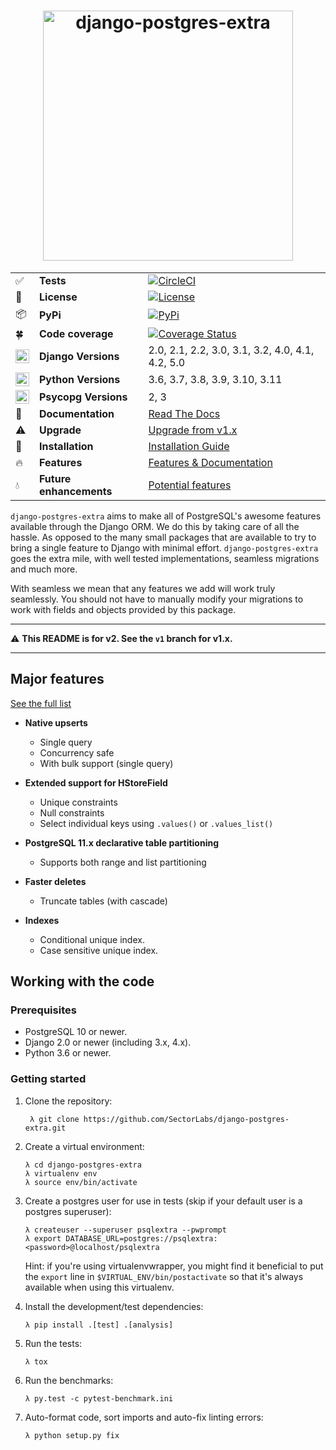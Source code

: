 <h1 align="center">
  <img width="400" src="https://i.imgur.com/79S6OVM.png" alt="django-postgres-extra">
</h1>
  
|  |  |  |
|--------------------|---------------------|-------------------------------------------------------------------------------------------------------------------------------------------------------------------------|
| :white_check_mark: | **Tests** | [![CircleCI](https://circleci.com/gh/SectorLabs/django-postgres-extra/tree/master.svg?style=svg)](https://circleci.com/gh/SectorLabs/django-postgres-extra/tree/master) |
| :memo: | **License** | [![License](https://img.shields.io/:license-mit-blue.svg)](http://doge.mit-license.org) |
| :package: | **PyPi** | [![PyPi](https://badge.fury.io/py/django-postgres-extra.svg)](https://pypi.python.org/pypi/django-postgres-extra) |
| :four_leaf_clover: | **Code coverage** | [![Coverage Status](https://coveralls.io/repos/github/SectorLabs/django-postgres-extra/badge.svg?branch=coveralls)](https://coveralls.io/github/SectorLabs/django-postgres-extra?branch=master) |
| <img src="https://cdn.iconscout.com/icon/free/png-256/django-1-282754.png" width="22px" height="22px" align="center" /> | **Django Versions** | 2.0, 2.1, 2.2, 3.0, 3.1, 3.2, 4.0, 4.1, 4.2, 5.0 |
| <img src="https://cdn3.iconfinder.com/data/icons/logos-and-brands-adobe/512/267_Python-512.png" width="22px" height="22px" align="center" /> | **Python Versions** | 3.6, 3.7, 3.8, 3.9, 3.10, 3.11 |
| <img src="https://pbs.twimg.com/profile_images/1152122059/psycopg-100_400x400.png" width="22px" height="22px" align="center" /> | **Psycopg Versions** | 2, 3 |
| :book: | **Documentation** | [Read The Docs](https://django-postgres-extra.readthedocs.io/en/master/) |
| :warning: | **Upgrade** | [Upgrade from v1.x](https://django-postgres-extra.readthedocs.io/en/master/major_releases.html#new-features)
| :checkered_flag: | **Installation** | [Installation Guide](https://django-postgres-extra.readthedocs.io/en/master/installation.html) |
| :fire: | **Features** | [Features & Documentation](https://django-postgres-extra.readthedocs.io/en/master/index.html#features) |
| :droplet: | **Future enhancements** | [Potential features](https://github.com/SectorLabs/django-postgres-extra/issues?q=is%3Aopen+is%3Aissue+label%3Aenhancement) |

`django-postgres-extra` aims to make all of PostgreSQL's awesome features available through the Django ORM. We do this by taking care of all the hassle. As opposed to the many small packages that are available to try to bring a single feature to Django with minimal effort. ``django-postgres-extra`` goes the extra mile, with well tested implementations, seamless migrations and much more.
 
With seamless we mean that any features we add will work truly seamlessly. You should not have to manually modify your migrations to work with fields and objects provided by this package.

---

:warning: **This README is for v2. See the `v1` branch for v1.x.**

---

## Major features

[See the full list](http://django-postgres-extra.readthedocs.io/#features)

* **Native upserts**

    * Single query
    * Concurrency safe
    * With bulk support (single query)

* **Extended support for HStoreField**

    * Unique constraints
    * Null constraints
    * Select individual keys using ``.values()`` or ``.values_list()``

* **PostgreSQL 11.x declarative table partitioning**

    * Supports both range and list partitioning

* **Faster deletes**

    * Truncate tables (with cascade)

* **Indexes**

    * Conditional unique index.
    * Case sensitive unique index.

## Working with the code
### Prerequisites

* PostgreSQL 10 or newer.
* Django 2.0 or newer (including 3.x, 4.x).
* Python 3.6 or newer.

### Getting started

1. Clone the repository:

        λ git clone https://github.com/SectorLabs/django-postgres-extra.git

2. Create a virtual environment:

       λ cd django-postgres-extra
       λ virtualenv env
       λ source env/bin/activate

3. Create a postgres user for use in tests (skip if your default user is a postgres superuser):

       λ createuser --superuser psqlextra --pwprompt
       λ export DATABASE_URL=postgres://psqlextra:<password>@localhost/psqlextra

   Hint: if you're using virtualenvwrapper, you might find it beneficial to put
   the ``export`` line in ``$VIRTUAL_ENV/bin/postactivate`` so that it's always
   available when using this virtualenv.

4. Install the development/test dependencies:

       λ pip install .[test] .[analysis]

5. Run the tests:

       λ tox

6. Run the benchmarks:

       λ py.test -c pytest-benchmark.ini

7. Auto-format code, sort imports and auto-fix linting errors:

       λ python setup.py fix
